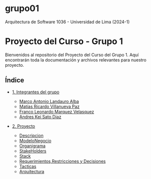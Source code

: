 # grupo01
Arquitectura de Software 1036 - Universidad de Lima (2024-1)

<!-- # [Descripción del proyecto](proyecto/descripcion.md) -->

# Proyecto del Curso - Grupo 1

Bienvenidos al repositorio del Proyecto del Curso del Grupo 1. Aquí encontrarán toda la documentación y archivos relevantes para nuestro proyecto.

## Índice

- [1. Integrantes del grupo](/s011-proyecto/01.%20integrantes/integrantes.md)

  - [Marco Antonio Landauro Alba](/s011-proyecto/01.%20integrantes/landauro/landauro.md)
  - [Matías Ricardo Villanueva Paz](/s011-proyecto/01.%20integrantes/villanueva/villanueva.md)
  - [Franco Leonardo Marquez Velasquez](/s011-proyecto/01.%20integrantes/marquez/marquez.md)
  - [Andres Kei Sato Diaz](/s011-proyecto/01.%20integrantes/sato/sato.md)

- [2. Proyecto](/proyecto/)

  - [Descripcion](/proyecto/01.%20descripcion.md)
  - [ModeloNegocio](/proyecto/01.2.%20modeloNegocio.md)
  - [Organigrama](/proyecto/01.3.%20organigrama.md)
  - [StakeHolders](/proyecto/01.4.%20stakeholders.md)
  - [Stack](/proyecto/01.5.%20stackTecnologico.md)
  - [Requerimientos,Restricciones y Decisiones](/proyecto/02.%20requerimientos.md)
  - [Tacticas](/proyecto/03.%20tacticas.md)
  - [Arquitectura](/proyecto/04.%20arquitectura.md)
    
    
